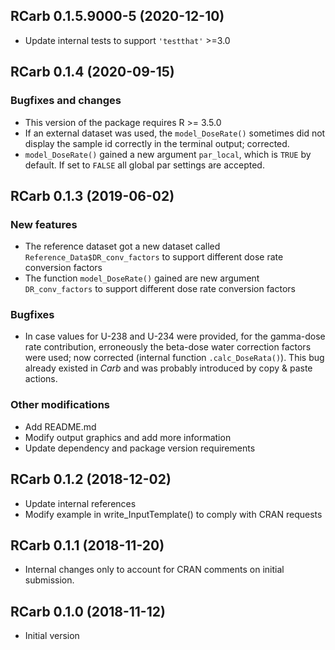 




<!-- NEWS.md was auto-generated by NEWS.Rmd. Please DO NOT edit by hand!-->

## RCarb 0.1.5.9000-5 (2020-12-10)

-   Update internal tests to support `'testthat'` &gt;=3.0

## RCarb 0.1.4 (2020-09-15)

### Bugfixes and changes

-   This version of the package requires R &gt;= 3.5.0
-   If an external dataset was used, the `model_DoseRate()` sometimes
    did not display the sample id correctly in the terminal output;
    corrected.
-   `model_DoseRate()` gained a new argument `par_local`, which is
    `TRUE` by default. If set to `FALSE` all global par settings are
    accepted.

## RCarb 0.1.3 (2019-06-02)

### New features

-   The reference dataset got a new dataset called
    `Reference_Data$DR_conv_factors` to support different dose rate
    conversion factors
-   The function `model_DoseRate()` gained are new argument
    `DR_conv_factors` to support different dose rate conversion factors

### Bugfixes

-   In case values for U-238 and U-234 were provided, for the gamma-dose
    rate contribution, erroneously the beta-dose water correction
    factors were used; now corrected (internal function
    `.calc_DoseRata()`). This bug already existed in *Carb* and was
    probably introduced by copy & paste actions.

### Other modifications

-   Add README.md
-   Modify output graphics and add more information
-   Update dependency and package version requirements

## RCarb 0.1.2 (2018-12-02)

-   Update internal references
-   Modify example in write\_InputTemplate() to comply with CRAN
    requests

## RCarb 0.1.1 (2018-11-20)

-   Internal changes only to account for CRAN comments on initial
    submission.

## RCarb 0.1.0 (2018-11-12)

-   Initial version

